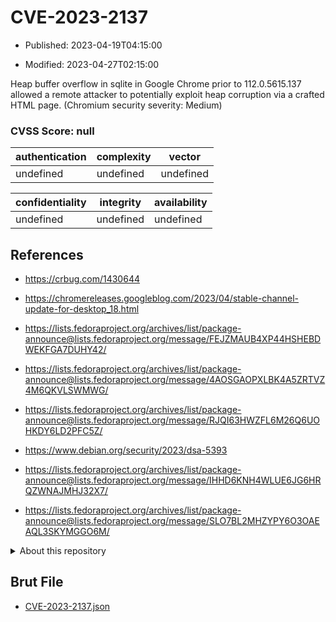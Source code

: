 # CVE-2023-2137

- Published: 2023-04-19T04:15:00

- Modified: 2023-04-27T02:15:00

Heap buffer overflow in sqlite in Google Chrome prior to 112.0.5615.137 allowed a remote attacker to potentially exploit heap corruption via a crafted HTML page. (Chromium security severity: Medium)

### CVSS Score: **null**

| authentication | complexity | vector |
| --- | --- | --- |
| undefined | undefined | undefined |

| confidentiality | integrity | availability |
| --- | --- | --- |
| undefined | undefined | undefined |

## References

* https://crbug.com/1430644

* https://chromereleases.googleblog.com/2023/04/stable-channel-update-for-desktop_18.html

* https://lists.fedoraproject.org/archives/list/package-announce@lists.fedoraproject.org/message/FEJZMAUB4XP44HSHEBDWEKFGA7DUHY42/

* https://lists.fedoraproject.org/archives/list/package-announce@lists.fedoraproject.org/message/4AOSGAOPXLBK4A5ZRTVZ4M6QKVLSWMWG/

* https://lists.fedoraproject.org/archives/list/package-announce@lists.fedoraproject.org/message/RJQI63HWZFL6M26Q6UOHKDY6LD2PFC5Z/

* https://www.debian.org/security/2023/dsa-5393

* https://lists.fedoraproject.org/archives/list/package-announce@lists.fedoraproject.org/message/IHHD6KNH4WLUE6JG6HRQZWNAJMHJ32X7/

* https://lists.fedoraproject.org/archives/list/package-announce@lists.fedoraproject.org/message/SLO7BL2MHZYPY6O3OAEAQL3SKYMGGO6M/

<details>
<summary>About this repository</summary> 

  This repository is part of the project [Live Hack CVE](https://github.com/Live-Hack-CVE). Main website can be found [www.live-hack.org](https://www.live-hack.org) 
  
  Made by [Sn0wAlice](https://github.com/Sn0wAlice) for the people that care about security and need to have a feed of the latest CVEs. Hope you enjoy it, don't forget to star the repo and follow me on [Twitter](https://twitter.com/Sn0wAlice) and [Github](https://github.com/Sn0wAlice). And that is my [personnal website](https://www.alice-snow.me/)

  - [Home Page](https://github.com/Live-Hack-CVE)
  - [Framework](https://github.com/Live-Hack-CVE/cve-framework)
  - [CVE database](https://github.com/Live-Hack-CVE/full_database)
  - [Changelog](https://github.com/Live-Hack-CVE/Changelog)
</details>

## Brut File

* [CVE-2023-2137.json](https://raw.githubusercontent.com/Live-Hack-CVE/full_database/main/cves/2023/CVE-2023-2137.json)

